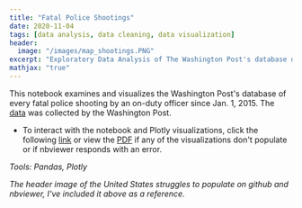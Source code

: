 ```yaml
---
title: "Fatal Police Shootings"
date: 2020-11-04
tags: [data analysis, data cleaning, data visualization]
header:
  image: "/images/map_shootings.PNG" 
excerpt: "Exploratory Data Analysis of The Washington Post's database documenting every fatal shooting by an on-duty police officer since Jan. 1, 2015. _Tools: Pandas, Plotly_"
mathjax: "true"
---
```

This notebook examines and visualizes the Washington Post's database of every fatal police shooting by an on-duty officer since Jan. 1, 2015. The [data](https://github.com/washingtonpost/data-police-shootings/blob/master/fatal-police-shootings-data.csv) was collected by the Washington Post. 
 
- To interact with the notebook and Plotly visualizations, click the following [link](https://nbviewer.jupyter.org/github/mdreck/mdreck.github.io/blob/master/police_shootings/wp_police_shootings.ipynb#) or view the [PDF](https://github.com/mdreck/mdreck.github.io/blob/master/police_shootings/wp_police_shootings.pdf) if any of the visualizations don't populate or if nbviewer responds with an error.

_Tools: Pandas, Plotly_

*The header image of the United States struggles to populate on github and nbviewer, I've included it above as a reference.*
